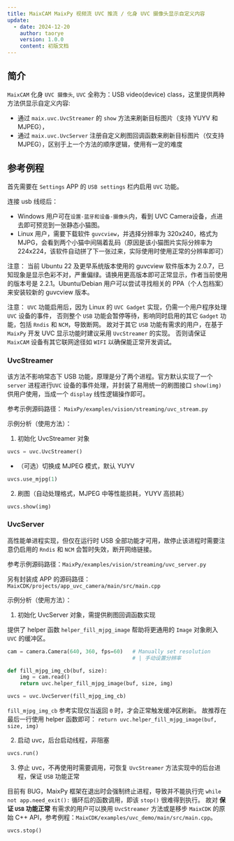 ```yaml
---
title: MaixCAM MaixPy 视频流 UVC 推流 / 化身 UVC 摄像头显示自定义内容
update:
  - date: 2024-12-20
    author: taorye
    version: 1.0.0
    content: 初版文档
---
```


## 简介

`MaixCAM` 化身 `UVC 摄像头`, `UVC` 全称为：USB video(device) class，这里提供两种方法供显示自定义内容:

- 通过 `maix.uvc.UvcStreamer` 的 `show` 方法来刷新目标图片（支持 YUYV 和 MJPEG），
- 通过 `maix.uvc.UvcServer` 注册自定义刷图回调函数来刷新目标图片（仅支持 MJPEG），区别于上一个方法的顺序逻辑，使用有一定的难度

## 参考例程

首先需要在 `Settings` APP 的 `USB settings` 栏内启用 `UVC` 功能。

连接 usb 线缆后：

- Windows 用户可在`设置-蓝牙和设备-摄像头`内，看到 UVC Camera设备，点进去即可预览到一张静态小猫图。
- Linux 用户，需要下载软件 `guvcview`，并选择分辨率为 320x240，格式为 MJPG，会看到两个小猫中间隔着乱码（原因是该小猫图片实际分辨率为 224x224，该软件自动拼了下一张过来，实际使用时使用正常的分辨率即可）

注意： 当前 Ubuntu 22 及更早系统版本使用的 guvcview 软件版本为 2.0.7，已知现象是显示色彩不对，严重偏绿。请换用更高版本即可正常显示，作者当前使用的版本号是 2.2.1。Ubuntu/Debian 用户可以尝试寻找相关的 PPA（个人包档案）来安装较新的 guvcview 版本。

注意： `UVC` 功能启用后，因为 Linux 的 `UVC Gadget` 实现，仍需一个用户程序处理 `UVC` 设备的事件，
否则整个 `USB` 功能会暂停等待，影响同时启用的其它 `Gadget` 功能，包括 `Rndis` 和 `NCM`，导致断网。
故对于其它 `USB` 功能有需求的用户，在基于 `MaixPy` 开发 UVC 显示功能时建议采用 `UvcStreamer` 的实现。
否则请保证 `MaixCAM` 设备有其它联网途径如 `WIFI` 以确保能正常开发调试。

### UvcStreamer

该方法不影响常态下 USB 功能，原理是分了两个进程。官方默认实现了一个 `server` 进程进行`UVC` 设备的事件处理，并封装了易用统一的刷图接口 `show(img)` 供用户使用，当成一个 `display` 线性逻辑操作即可。

参考示例源码路径： `MaixPy/examples/vision/streaming/uvc_stream.py`

示例分析（使用方法）：

1. 初始化 UvcStreamer 对象

```python
uvcs = uvc.UvcStreamer()
```

- （可选）切换成 MJPEG 模式，默认 YUYV

```python
uvcs.use_mjpg(1)
```

2. 刷图（自动处理格式，MJPEG 中等性能损耗，YUYV 高损耗）

```python
uvcs.show(img)
```


### UvcServer

高性能单进程实现，但仅在运行时 USB 全部功能才可用，故停止该进程时需要注意仍启用的 `Rndis` 和 `NCM` 会暂时失效，断开网络链接。

参考示例源码路径：`MaixPy/examples/vision/streaming/uvc_server.py`

另有封装成 APP 的源码路径：`MaixCDK/projects/app_uvc_camera/main/src/main.cpp`

示例分析（使用方法）：

1. 初始化 UvcServer 对象，需提供刷图回调函数实现

提供了 helper 函数 `helper_fill_mjpg_image` 帮助将更通用的 `Image` 对象刷入 `UVC` 的缓冲区。

```python
cam = camera.Camera(640, 360, fps=60)   # Manually set resolution
                                        # | 手动设置分辨率

def fill_mjpg_img_cb(buf, size):
    img = cam.read()
    return uvc.helper_fill_mjpg_image(buf, size, img)

uvcs = uvc.UvcServer(fill_mjpg_img_cb)
```
`fill_mjpg_img_cb` 参考实现仅当返回 `0` 时，才会正常触发缓冲区刷新。
故推荐在最后一行使用 helper 函数即可：
`return uvc.helper_fill_mjpg_image(buf, size, img)`

2. 启动 uvc，后台启动线程，非阻塞

```python
uvcs.run()
```

3. 停止 uvc，不再使用时需要调用，可恢复 `UvcStreamer` 方法实现中的后台进程，保证 `USB` 功能正常

目前有 BUG，MaixPy 框架在退出时会强制终止进程，导致并不能执行完 `while not app.need_exit():` 循环后的函数调用，即该 `stop()` 很难得到执行。
故对 **保证 `USB` 功能正常** 有需求的用户可以换用 `UvcStreamer` 方法或是移步 `MaixCDK` 的原始 C++ API，参考例程：`MaixCDK/examples/uvc_demo/main/src/main.cpp`。

```python
uvcs.stop()
```
